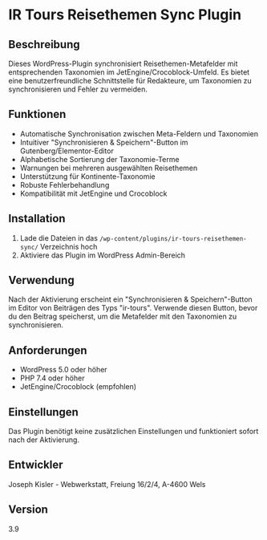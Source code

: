 # IR Tours Reisethemen Sync Plugin

## Beschreibung
Dieses WordPress-Plugin synchronisiert Reisethemen-Metafelder mit entsprechenden Taxonomien im JetEngine/Crocoblock-Umfeld. Es bietet eine benutzerfreundliche Schnittstelle für Redakteure, um Taxonomien zu synchronisieren und Fehler zu vermeiden.

## Funktionen
- Automatische Synchronisation zwischen Meta-Feldern und Taxonomien
- Intuitiver "Synchronisieren & Speichern"-Button im Gutenberg/Elementor-Editor
- Alphabetische Sortierung der Taxonomie-Terme
- Warnungen bei mehreren ausgewählten Reisethemen
- Unterstützung für Kontinente-Taxonomie
- Robuste Fehlerbehandlung
- Kompatibilität mit JetEngine und Crocoblock

## Installation
1. Lade die Dateien in das `/wp-content/plugins/ir-tours-reisethemen-sync/` Verzeichnis hoch
2. Aktiviere das Plugin im WordPress Admin-Bereich

## Verwendung
Nach der Aktivierung erscheint ein "Synchronisieren & Speichern"-Button im Editor von Beiträgen des Typs "ir-tours". Verwende diesen Button, bevor du den Beitrag speicherst, um die Metafelder mit den Taxonomien zu synchronisieren.

## Anforderungen
- WordPress 5.0 oder höher
- PHP 7.4 oder höher
- JetEngine/Crocoblock (empfohlen)

## Einstellungen
Das Plugin benötigt keine zusätzlichen Einstellungen und funktioniert sofort nach der Aktivierung.

## Entwickler
Joseph Kisler - Webwerkstatt, Freiung 16/2/4, A-4600 Wels

## Version
3.9
